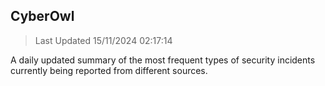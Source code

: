 ## CyberOwl 
> Last Updated 15/11/2024 02:17:14 


A daily updated summary of the most frequent types of security incidents currently being reported from different sources.

